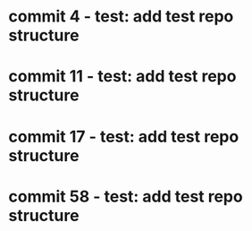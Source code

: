 # commit 4 - test: add test repo structure
# commit 11 - test: add test repo structure
# commit 17 - test: add test repo structure
# commit 58 - test: add test repo structure
